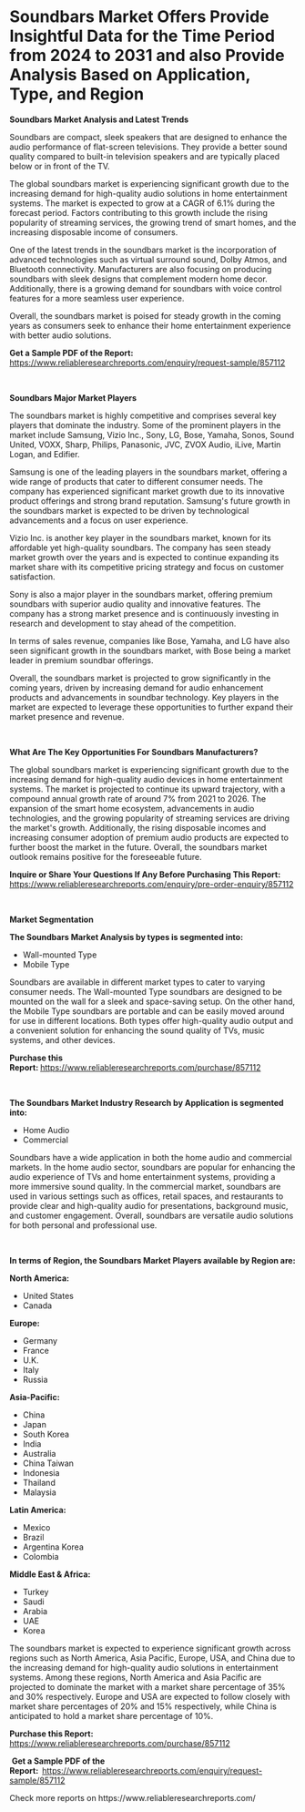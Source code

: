<p><h1>Soundbars Market Offers Provide Insightful Data for the Time Period from 2024 to 2031 and also Provide Analysis Based on Application, Type, and Region</h1></p><p><strong>Soundbars Market Analysis and Latest Trends</strong></p>
<p><p>Soundbars are compact, sleek speakers that are designed to enhance the audio performance of flat-screen televisions. They provide a better sound quality compared to built-in television speakers and are typically placed below or in front of the TV.</p><p>The global soundbars market is experiencing significant growth due to the increasing demand for high-quality audio solutions in home entertainment systems. The market is expected to grow at a CAGR of 6.1% during the forecast period. Factors contributing to this growth include the rising popularity of streaming services, the growing trend of smart homes, and the increasing disposable income of consumers.</p><p>One of the latest trends in the soundbars market is the incorporation of advanced technologies such as virtual surround sound, Dolby Atmos, and Bluetooth connectivity. Manufacturers are also focusing on producing soundbars with sleek designs that complement modern home decor. Additionally, there is a growing demand for soundbars with voice control features for a more seamless user experience.</p><p>Overall, the soundbars market is poised for steady growth in the coming years as consumers seek to enhance their home entertainment experience with better audio solutions.</p></p>
<p><strong>Get a Sample PDF of the Report:&nbsp;</strong> <a href="https://www.reliableresearchreports.com/enquiry/request-sample/857112">https://www.reliableresearchreports.com/enquiry/request-sample/857112</a></p>
<p>&nbsp;</p>
<p><strong>Soundbars Major Market Players</strong></p>
<p><p>The soundbars market is highly competitive and comprises several key players that dominate the industry. Some of the prominent players in the market include Samsung, Vizio Inc., Sony, LG, Bose, Yamaha, Sonos, Sound United, VOXX, Sharp, Philips, Panasonic, JVC, ZVOX Audio, iLive, Martin Logan, and Edifier.</p><p>Samsung is one of the leading players in the soundbars market, offering a wide range of products that cater to different consumer needs. The company has experienced significant market growth due to its innovative product offerings and strong brand reputation. Samsung's future growth in the soundbars market is expected to be driven by technological advancements and a focus on user experience.</p><p>Vizio Inc. is another key player in the soundbars market, known for its affordable yet high-quality soundbars. The company has seen steady market growth over the years and is expected to continue expanding its market share with its competitive pricing strategy and focus on customer satisfaction.</p><p>Sony is also a major player in the soundbars market, offering premium soundbars with superior audio quality and innovative features. The company has a strong market presence and is continuously investing in research and development to stay ahead of the competition.</p><p>In terms of sales revenue, companies like Bose, Yamaha, and LG have also seen significant growth in the soundbars market, with Bose being a market leader in premium soundbar offerings.</p><p>Overall, the soundbars market is projected to grow significantly in the coming years, driven by increasing demand for audio enhancement products and advancements in soundbar technology. Key players in the market are expected to leverage these opportunities to further expand their market presence and revenue.</p></p>
<p>&nbsp;</p>
<p><strong>What Are The Key Opportunities For Soundbars Manufacturers?</strong></p>
<p><p>The global soundbars market is experiencing significant growth due to the increasing demand for high-quality audio devices in home entertainment systems. The market is projected to continue its upward trajectory, with a compound annual growth rate of around 7% from 2021 to 2026. The expansion of the smart home ecosystem, advancements in audio technologies, and the growing popularity of streaming services are driving the market's growth. Additionally, the rising disposable incomes and increasing consumer adoption of premium audio products are expected to further boost the market in the future. Overall, the soundbars market outlook remains positive for the foreseeable future.</p></p>
<p><strong>Inquire or Share Your Questions If Any Before Purchasing This Report:</strong> <a href="https://www.reliableresearchreports.com/enquiry/pre-order-enquiry/857112">https://www.reliableresearchreports.com/enquiry/pre-order-enquiry/857112</a></p>
<p>&nbsp;</p>
<p><strong>Market Segmentation</strong></p>
<p><strong>The Soundbars Market Analysis by types is segmented into:</strong></p>
<p><ul><li>Wall-mounted Type</li><li>Mobile Type</li></ul></p>
<p><p>Soundbars are available in different market types to cater to varying consumer needs. The Wall-mounted Type soundbars are designed to be mounted on the wall for a sleek and space-saving setup. On the other hand, the Mobile Type soundbars are portable and can be easily moved around for use in different locations. Both types offer high-quality audio output and a convenient solution for enhancing the sound quality of TVs, music systems, and other devices.</p></p>
<p><strong>Purchase this Report:&nbsp;</strong><a href="https://www.reliableresearchreports.com/purchase/857112">https://www.reliableresearchreports.com/purchase/857112</a></p>
<p>&nbsp;</p>
<p><strong>The Soundbars Market Industry Research by Application is segmented into:</strong></p>
<p><ul><li>Home Audio</li><li>Commercial</li></ul></p>
<p><p>Soundbars have a wide application in both the home audio and commercial markets. In the home audio sector, soundbars are popular for enhancing the audio experience of TVs and home entertainment systems, providing a more immersive sound quality. In the commercial market, soundbars are used in various settings such as offices, retail spaces, and restaurants to provide clear and high-quality audio for presentations, background music, and customer engagement. Overall, soundbars are versatile audio solutions for both personal and professional use.</p></p>
<p>&nbsp;</p>
<p><strong>In terms of Region, the Soundbars Market Players available by Region are:</strong></p>
<p>
    <p> <strong> North America: </strong>
        <ul>
            <li>United States</li>
            <li>Canada</li>
        </ul>
        </p> 
    <p> <strong> Europe: </strong>
        <ul>
            <li>Germany</li>
            <li>France</li>
            <li>U.K.</li>
            <li>Italy</li>
            <li>Russia</li>
        </ul>
        </p> 
    <p> <strong> Asia-Pacific: </strong>
        <ul>
            <li>China</li>
            <li>Japan</li>
            <li>South Korea</li>
            <li>India</li>
            <li>Australia</li>
            <li>China Taiwan</li>
            <li>Indonesia</li>
            <li>Thailand</li>
            <li>Malaysia</li>
        </ul>
        </p> 
    <p> <strong> Latin America: </strong>
        <ul>
            <li>Mexico</li>
            <li>Brazil</li>
            <li>Argentina Korea</li>
            <li>Colombia</li>
        </ul>
        </p> 
    <p> <strong> Middle East & Africa: </strong>
        <ul>
            <li>Turkey</li>
            <li>Saudi</li>
            <li>Arabia</li>
            <li>UAE</li>
            <li>Korea</li>
        </ul>
    </p>
    </p>
<p><p>The soundbars market is expected to experience significant growth across regions such as North America, Asia Pacific, Europe, USA, and China due to the increasing demand for high-quality audio solutions in entertainment systems. Among these regions, North America and Asia Pacific are projected to dominate the market with a market share percentage of 35% and 30% respectively. Europe and USA are expected to follow closely with market share percentages of 20% and 15% respectively, while China is anticipated to hold a market share percentage of 10%.</p></p>
<p><strong>Purchase this Report: </strong><a href="https://www.reliableresearchreports.com/purchase/857112">https://www.reliableresearchreports.com/purchase/857112</a></p>
<p>&nbsp;<strong>Get a Sample PDF of the Report:&nbsp;&nbsp;</strong><a href="https://www.reliableresearchreports.com/enquiry/request-sample/857112">https://www.reliableresearchreports.com/enquiry/request-sample/857112</a></p>
<p><strong></strong></p>
<p>Check more reports on https://www.reliableresearchreports.com/</p>